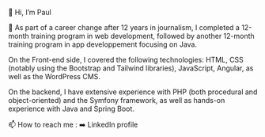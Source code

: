 👋 Hi, I’m Paul
  
🌱 As part of a career change after 12 years in journalism, I completed a 12-month training program in web development, followed by another 12-month training program in app developpement focusing on Java. 

On the Front-end side, I covered the following technologies: HTML, CSS (notably using the Bootstrap and Tailwind libraries), JavaScript, Angular, as well as the WordPress CMS.

On the backend, I have extensive experience with PHP (both procedural and object-oriented) and the Symfony framework, as well as hands-on experience with Java and Spring Boot.

📫 How to reach me : ➡️ LinkedIn profile


<!---
Pololac/Pololac is a ✨ special ✨ repository because its `README.md` (this file) appears on your GitHub profile.
You can click the Preview link to take a look at your changes.
--->
